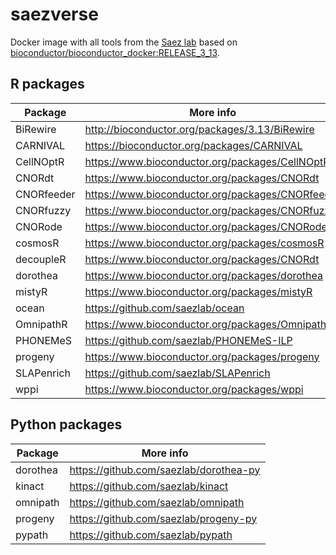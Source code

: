 # saezverse
Docker image with all tools from the [Saez lab](http://www.saezlab.org) based on [bioconductor/bioconductor_docker:RELEASE_3_13](https://github.com/Bioconductor/bioconductor_docker).

## R packages

| Package    | More info                                        |
| ---------- | ------------------------------------------------ |
| BiRewire   | http://bioconductor.org/packages/3.13/BiRewire   |
| CARNIVAL   | https://bioconductor.org/packages/CARNIVAL       |
| CellNOptR  | https://www.bioconductor.org/packages/CellNOptR  |
| CNORdt     | https://www.bioconductor.org/packages/CNORdt     |
| CNORfeeder | https://www.bioconductor.org/packages/CNORfeeder |
| CNORfuzzy  | https://www.bioconductor.org/packages/CNORfuzzy  |
| CNORode    | https://www.bioconductor.org/packages/CNORode    |
| cosmosR    | https://www.bioconductor.org/packages/cosmosR    |
| decoupleR  | https://www.bioconductor.org/packages/CNORdt     |
| dorothea   | https://www.bioconductor.org/packages/dorothea   |
| mistyR     | https://www.bioconductor.org/packages/mistyR     |
| ocean      | https://github.com/saezlab/ocean                 |
| OmnipathR  | https://www.bioconductor.org/packages/OmnipathR  |
| PHONEMeS   | https://github.com/saezlab/PHONEMeS-ILP          |
| progeny    | https://www.bioconductor.org/packages/progeny    |
| SLAPenrich | https://github.com/saezlab/SLAPenrich            |
| wppi       | https://www.bioconductor.org/packages/wppi       |



## Python packages

| Package  | More info                              |
| -------- | -------------------------------------- |
| dorothea | https://github.com/saezlab/dorothea-py |
| kinact   | https://github.com/saezlab/kinact      |
| omnipath | https://github.com/saezlab/omnipath    |
| progeny  | https://github.com/saezlab/progeny-py  |
| pypath   | https://github.com/saezlab/pypath      |

